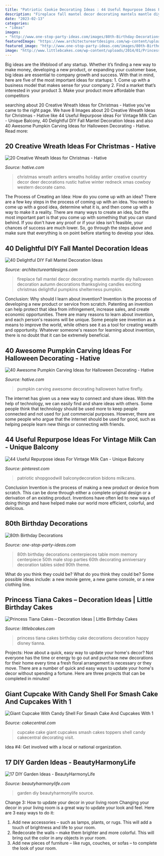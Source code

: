 ```yaml
---
title: "Patriotic Cookie Decorating Ideas : 44 Useful Repurpose Ideas For Vintage Milk Can"
description: "Fireplace fall mantel decor decorating mantels mantle diy halloween decoration autumn decorations thanksgiving candles exciting christmas delightful pumpkins shelterness pumpkin"
date: "2023-02-13"
categories:
- "ideas"
images:
- "http://www.one-stop-party-ideas.com/images/80th-Birthday-Decorations-Table-Memory.jpg"
featuredImage: "https://www.architectureartdesigns.com/wp-content/uploads/2013/09/236.jpg"
featured_image: "http://www.one-stop-party-ideas.com/images/80th-Birthday-Decorations-Table-Memory.jpg"
image: "http://www.littlebcakes.com/wp-content/uploads/2014/01/Princess-Tiana-Cake-Decorations.jpg"
---
```



Big ideas are the lifeblood of any startup. Whether it’s finding a new way to make money, developing a new product, or expanding your customer base, big ideas are essential to company growth and success. With that in mind, here are five of the most important ideas for startups: 1. Come up with a business model that makes sense for your company 2. Find a market that’s interested in your product 3. Make your product more affordable than competitors 
	

		
searching about 20 Creative Wreath Ideas for Christmas - Hative you've came to the right page. We have 8 Images about 20 Creative Wreath Ideas for Christmas - Hative like 44 Useful Repurpose ideas For Vintage Milk Can - Unique Balcony, 40 Delightful DIY Fall Mantel Decoration Ideas and also 40 Awesome Pumpkin Carving Ideas for Halloween Decorating - Hative. Read more:
		
    
## 20 Creative Wreath Ideas For Christmas - Hative

<img loading=lazy src="https://hative.com/wp-content/uploads/2014/11/wreath-ideas/1-holiday-wreath-with-antlers.jpg" onerror="this.onerror=null;this.src='https://tse3.mm.bing.net/th?id=OIP.lymPYy3QoO3Achi0fN4HAQHaJ4&amp;pid=15.1';" alt="20 Creative Wreath Ideas for Christmas - Hative">

_Source: hative.com_

>christmas wreath antlers wreaths holiday antler creative country decor deer decorations rustic hative winter redneck xmas cowboy western decorate camo. 

	

The Process of Creating an Idea: How do you come up with an idea?
There are a few key steps in the process of coming up with an idea. You need to come up with a good idea, determine what it is, and then come up with a way to make it a reality. There are many ways to create an idea, but the most important part is that you come up with something that you can stand behind. If you don't have any proof or if your idea isn't feasible, your chances of success are much lower. So, go through the steps above and make sure that everything is on point before starting to develop your idea.

    
## 40 Delightful DIY Fall Mantel Decoration Ideas

<img loading=lazy src="https://www.architectureartdesigns.com/wp-content/uploads/2013/09/236.jpg" onerror="this.onerror=null;this.src='https://tse1.mm.bing.net/th?id=OIP.DuWZCuJ82kY_j-rQ7sKz9QHaJ_&amp;pid=15.1';" alt="40 Delightful DIY Fall Mantel Decoration Ideas">

_Source: architectureartdesigns.com_

>fireplace fall mantel decor decorating mantels mantle diy halloween decoration autumn decorations thanksgiving candles exciting christmas delightful pumpkins shelterness pumpkin. 

	

Conclusion: Why should I learn about invention?
Invention is the process of developing a new product or service from scratch. Patenting an invention can help protect that idea from infringement, increase sales, and create economic opportunities. There are many reasons to learn about invention, and each person's reasons will be unique. Some people see invention as a means to improve the world, while others see it as a tool for creating wealth and opportunity. Whatever someone's reason for learning about invention, there is no doubt that it can be extremely beneficial.

    
## 40 Awesome Pumpkin Carving Ideas For Halloween Decorating - Hative

<img loading=lazy src="https://hative.com/wp-content/uploads/2014/10/pumpkin-carving-ideas/33-firefly-pumpkin.jpg" onerror="this.onerror=null;this.src='https://tse2.mm.bing.net/th?id=OIP.TeEQqtFQmiT6lDD_3noG_gHaLI&amp;pid=15.1';" alt="40 Awesome Pumpkin Carving Ideas for Halloween Decorating - Hative">

_Source: hative.com_

>pumpkin carving awesome decorating halloween hative firefly. 

	

The internet has given us a new way to connect and share ideas. With the help of technology, we can easily find and share ideas with others. Some people think that technology should be used more to keep people connected and not used for just commercial purposes. However, there are some people who argue that the internet should be used for good, such as helping people learn new things or connecting with friends.

    
## 44 Useful Repurpose Ideas For Vintage Milk Can - Unique Balcony

<img loading=lazy src="https://i.pinimg.com/736x/c3/08/53/c3085302ecde6736343d7f76e6fec388.jpg" onerror="this.onerror=null;this.src='https://tse2.mm.bing.net/th?id=OIP.k0IqXZyTJZAeANNowNRtIgHaLx&amp;pid=15.1';" alt="44 Useful Repurpose ideas For Vintage Milk Can - Unique Balcony">

_Source: pinterest.com_

>patriotic shopgoodwill balconydecoration bidons milkcans. 

	

Conclusion
Invention is the process of making a new product or device from scratch. This can be done through either a complete original design or a derivation of an existing product. Inventions have often led to new ways of doing things and have helped make our world more efficient, colorful, and delicious.

    
## 80th Birthday Decorations

<img loading=lazy src="http://www.one-stop-party-ideas.com/images/80th-Birthday-Decorations-Table-Memory.jpg" onerror="this.onerror=null;this.src='https://tse4.mm.bing.net/th?id=OIP.JnFaq7SCpMPYI690lSBIXAAAAA&amp;pid=15.1';" alt="80th Birthday Decorations">

_Source: one-stop-party-ideas.com_

>80th birthday decorations centerpieces table mom memory centerpiece 50th male stop parties 60th decorating anniversary decoration tables sided 90th theme. 

	

What do you think they could be?
What do you think they could be? Some possible ideas include: a new movie genre, a new game console, or a new clothing line.

    
## Princess Tiana Cakes – Decoration Ideas | Little Birthday Cakes

<img loading=lazy src="http://www.littlebcakes.com/wp-content/uploads/2014/01/Princess-Tiana-Cake-Decorations.jpg" onerror="this.onerror=null;this.src='https://tse3.mm.bing.net/th?id=OIP.gtGxmQkgd_ObSYBWJpchFAHaLG&amp;pid=15.1';" alt="Princess Tiana Cakes – Decoration Ideas | Little Birthday Cakes">

_Source: littlebcakes.com_

>princess tiana cakes birthday cake decorations decoration happy disney tianna. 

	

Projects: How about a quick, easy way to update your home's decor?
Not everyone has the time or energy to go out and purchase new decorations for their home every time a fresh floral arrangement is necessary or they move. There are a number of quick and easy ways to update your home's decor without spending a fortune. Here are three projects that can be completed in minutes!

    
## Giant Cupcake With Candy Shell For Smash Cake And Cupcakes With 1

<img loading=lazy src="https://cdn001.cakecentral.com/gallery/2015/03/900_826685qu5X_giant-cupcake-with-candy-shell-for-smash-cake-and-cupcakes-with-1-toppers.jpg" onerror="this.onerror=null;this.src='https://tse1.mm.bing.net/th?id=OIP.sMoRkpw0aTK-u8EzM6m9VAHaLI&amp;pid=15.1';" alt="Giant Cupcake With Candy Shell For Smash Cake And Cupcakes With 1">

_Source: cakecentral.com_

>cupcake cake giant cupcakes smash cakes toppers shell candy cakecentral decorating visit. 

	

Idea #4: Get involved with a local or national organization.
 

    
## 17 DIY Garden Ideas - BeautyHarmonyLife

<img loading=lazy src="https://beautyharmonylife.com/wp-content/uploads/2013/09/b-169912_bfb3297b38.jpg" onerror="this.onerror=null;this.src='https://tse1.mm.bing.net/th?id=OIP.GU_nO7Ddzn97m5b_FwJy2wHaLB&amp;pid=15.1';" alt="17 DIY Garden Ideas - BeautyHarmonyLife">

_Source: beautyharmonylife.com_

>garden diy beautyharmonylife source. 

	

Change 3: How to update your decor in your living room
Changing your decor in your living room is a great way to update your look and feel. Here are 3 easy ways to do it: 
1. Add new accessories – such as lamps, plants, or rugs. This will add a touch of brightness and life to your room. 
2. Redecorate the walls – make them brighter and more colorful. This will bring out the color in any objects in your room. 
3. Add new pieces of furniture – like rugs, couches, or sofas – to complete the look of your room.

